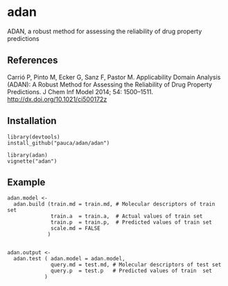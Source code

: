 # adan
ADAN, a robust method for assessing the reliability of drug property predictions

## References

Carrió P, Pinto M, Ecker G, Sanz F, Pastor M. Applicability Domain Analysis (ADAN): A Robust Method for Assessing the Reliability of Drug Property Predictions. J Chem Inf Model 2014; 54: 1500–1511. http://dx.doi.org/10.1021/ci500172z

## Installation
```
library(devtools)
install_github("pauca/adan/adan")

library(adan)
vignette("adan")
```

## Example
```
adan.model <- 
  adan.build (train.md = train.md, # Molecular descriptors of train set
              train.a  = train.a,  # Actual values of train set
              train.p  = train.p,  # Predicted values of train set
              scale.md = FALSE
             )


adan.output <- 
  adan.test ( adan.model = adan.model, 
              query.md = test.md, # Molecular descriptors of test set
              query.p  = test.p   # Predicted values of train  set
            )
```

